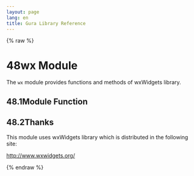 ```yaml
---
layout: page
lang: en
title: Gura Library Reference
---
```


{% raw %}
<h1><span class="caption-index-1">48</span><a name="anchor-48"></a>wx Module</h1>
<p>
The <code>wx</code> module provides functions and methods of wxWidgets library.
</p>
<h2><span class="caption-index-2">48.1</span><a name="anchor-48-1"></a>Module Function</h2>
<h2><span class="caption-index-2">48.2</span><a name="anchor-48-2"></a>Thanks</h2>
<p>
This module uses wxWidgets library which is distributed in the following site:
</p>
<p>
<a href="http://www.wxwidgets.org/">http://www.wxwidgets.org/</a>
</p>
<p />

{% endraw %}
